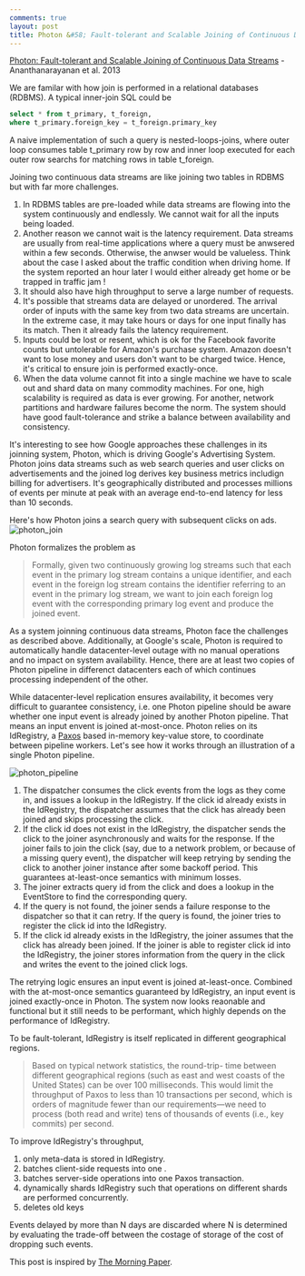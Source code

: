 ```yaml
---
comments: true
layout: post
title: Photon &#58; Fault-tolerant and Scalable Joining of Continuous Data Streams
---
```


[Photon: Fault-tolerant and Scalable Joining of Continuous Data Streams](http://static.googleusercontent.com/media/research.google.com/en/us/pubs/archive/41318.pdf) - Ananthanarayanan et al. 2013 


We are familar with how join is performed in a relational databases (RDBMS). A typical inner-join SQL could be 

~~~ sql
select * from t_primary, t_foreign,
where t_primary.foreign_key = t_foreign.primary_key
~~~

A naive implementation of such a query is nested-loops-joins, where outer loop consumes table t_primary row by row and inner loop executed for each outer row searchs for matching rows in table t_foreign.

Joining two continuous data streams are like joining two tables in RDBMS but with far more challenges.

1. In RDBMS tables are pre-loaded while data streams are flowing into the system continuously and endlessly. We cannot wait for all the inputs being loaded.
2. Another reason we cannot wait is the latency requirement. Data streams are usually from real-time applications where a query must be anwsered within a few seconds. Otherwise, the anwser would be valueless. Think about the case I asked about the traffic condition when driving home. If the system reported an hour later I would either already get home or be trapped in traffic jam !
3. It should also have high throughput to serve a large number of requests.
4. It's possible that streams data are delayed or unordered. The arrival order of inputs with the same key from two data streams are uncertain. In the extreme case, it may take hours or days for one input finally has its match. Then it already fails the latency requirement.  
5. Inputs could be lost or resent, which is ok for the Facebook favorite counts but untolerable for Amazon's purchase system. Amazon doesn't want to lose money and users don't want to be charged twice. Hence, it's critical to ensure join is performed exactly-once.  
6. When the data volume cannot fit into a single machine we have to scale out and shard data on many commodity machines. For one, high scalability is required as data is ever growing. For another, network partitions and hardware failures become the norm. The system should have good fault-tolerance and strike a balance between availability and consistency.

It's interesting to see how Google approaches these challenges in its joinning system, Photon, which is driving Google's Advertising System. Photon joins data streams such as web search queries and user clicks on advertisements and the joined log derives key business metrics includign billing for advertisers. It's geographically distributed and processes millions of events per minute at peak with an average end-to-end latency for less than 10 seconds. 

Here's how Photon joins a search query with subsequent clicks on ads.
![photon_join](https://lh3.googleusercontent.com/QOPFJROSqiVDRosE62TAFjjA_MGDMmkyEr8yD-eJLJ8=w879-h680-no)

Photon formalizes the problem as 

> Formally, given two continuously growing log streams such that each event in the primary log stream contains a unique identifier, and each event in the foreign log stream contains the identifier referring to an event in the primary log stream, we want to join each foreign log event with the corresponding primary log event and produce the joined event.

As a system joinning continuous data streams, Photon face the challenges as described above. Additionally, at Google's scale, Photon is required to automatically handle datacenter-level outage with no manual operations and no impact on system availability. Hence, there are at least two copies of Photon pipeline in differenct datacenters each of which continues processing independent of the other. 

While datacenter-level replication ensures availability, it becomes very difficult to guarantee consistency, i.e. one Photon pipeline should be aware whether one input event is already joined by another Photon pipeline. That means an input envent is joined at-most-once. Photon relies on its IdRegistry, a [Paxos](http://research.microsoft.com/en-us/um/people/lamport/pubs/paxos-simple.pdf) based in-memory key-value store, to coordinate between pipeline workers. Let's see how it works through an illustration of a single Photon pipeline.

![photon_pipeline](https://lh3.googleusercontent.com/d7ryPlWanPm-34Ok9JCs9xyUVyAowc5TiI7OnbbXkFg=w961-h606-no)

1. The dispatcher consumes the click events from the logs as they come in, and issues a lookup in the IdRegistry. If the click id already exists in the IdRegistry, the dispatcher assumes that the click has already been joined and skips processing the click.
2. If the click id does not exist in the IdRegistry, the dispatcher sends the click to the joiner asynchronously and waits for the response. If the joiner fails to join the click (say, due to a network problem, or because of a missing query event), the dispatcher will keep retrying by sending the click to another joiner instance after some backoff period. This guarantees at-least-once semantics with minimum losses.
3. The joiner extracts query id from the click and does a lookup in the EventStore to find the corresponding query.
4. If the query is not found, the joiner sends a failure response to the dispatcher so that it can retry. If the query is found, the joiner tries to register the click id into the IdRegistry.
5. If the click id already exists in the IdRegistry, the joiner assumes that the click has already been joined. If the joiner is able to register click id into the IdRegistry, the joiner stores information from the query in the click and writes the event to the joined click logs.

The retrying logic ensures an input event is joined at-least-once. Combined with the at-most-once semantics guaranteed by IdRegistry, an input event is joined exactly-once in Photon. The system now looks reaonable and functional but it still needs to be performant, which highly depends on the performance of IdRegistry. 

To be fault-tolerant, IdRegistry is itself replicated in different geographical regions. 

> Based on typical network statistics, the round-trip- time between different geographical regions (such as east and west coasts of the United States) can be over 100 milliseconds. This would limit the throughput of Paxos to less than 10 transactions per second, which is orders of magnitude fewer than our requirements—we need to process (both read and write) tens of thousands of events (i.e., key commits) per second.

To improve IdRegistry's throughput, 

1. only meta-data is stored in IdRegistry.
2. batches client-side requests into one .
3. batches server-side operations into one Paxos transaction.
4. dynamically shards IdRegistry such that operations on different shards are performed concurrently.
5. deletes old keys

Events delayed by more than N days are discarded where N is determined by evaluating the trade-off between the costage of storage of the cost of dropping such events.

This post is inspired by [The Morning Paper](http://blog.acolyer.org/).
